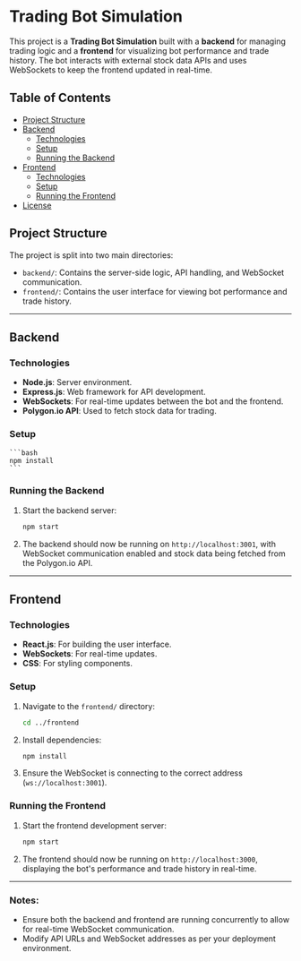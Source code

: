 # Trading Bot Simulation

This project is a **Trading Bot Simulation** built with a **backend** for managing trading logic and a **frontend** for visualizing bot performance and trade history. The bot interacts with external stock data APIs and uses WebSockets to keep the frontend updated in real-time.

## Table of Contents
- [Project Structure](#project-structure)
- [Backend](#backend)
  - [Technologies](#technologies)
  - [Setup](#setup)
  - [Running the Backend](#running-the-backend)
- [Frontend](#frontend)
  - [Technologies](#technologies-1)
  - [Setup](#setup-1)
  - [Running the Frontend](#running-the-frontend)
- [License](#license)

## Project Structure

The project is split into two main directories:
- `backend/`: Contains the server-side logic, API handling, and WebSocket communication.
- `frontend/`: Contains the user interface for viewing bot performance and trade history.

---

## Backend

### Technologies
- **Node.js**: Server environment.
- **Express.js**: Web framework for API development.
- **WebSockets**: For real-time updates between the bot and the frontend.
- **Polygon.io API**: Used to fetch stock data for trading.
  
### Setup

    ```bash
    npm install
    ```

### Running the Backend

1. Start the backend server:
    ```bash
    npm start
    ```
2. The backend should now be running on `http://localhost:3001`, with WebSocket communication enabled and stock data being fetched from the Polygon.io API.

---

## Frontend

### Technologies
- **React.js**: For building the user interface.
- **WebSockets**: For real-time updates.
- **CSS**: For styling components.

### Setup

1. Navigate to the `frontend/` directory:
    ```bash
    cd ../frontend
    ```

2. Install dependencies:
    ```bash
    npm install
    ```

3. Ensure the WebSocket is connecting to the correct address (`ws://localhost:3001`).

### Running the Frontend

1. Start the frontend development server:
    ```bash
    npm start
    ```
2. The frontend should now be running on `http://localhost:3000`, displaying the bot's performance and trade history in real-time.

---

### Notes:
- Ensure both the backend and frontend are running concurrently to allow for real-time WebSocket communication.
- Modify API URLs and WebSocket addresses as per your deployment environment.
